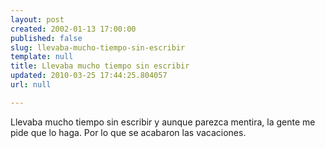 ```yaml
---
layout: post
created: 2002-01-13 17:00:00
published: false
slug: llevaba-mucho-tiempo-sin-escribir
template: null
title: Llevaba mucho tiempo sin escribir
updated: 2010-03-25 17:44:25.804057
url: null

---
```


Llevaba mucho tiempo sin escribir y aunque parezca mentira, la gente me pide que lo haga. Por lo que se acabaron las vacaciones.



